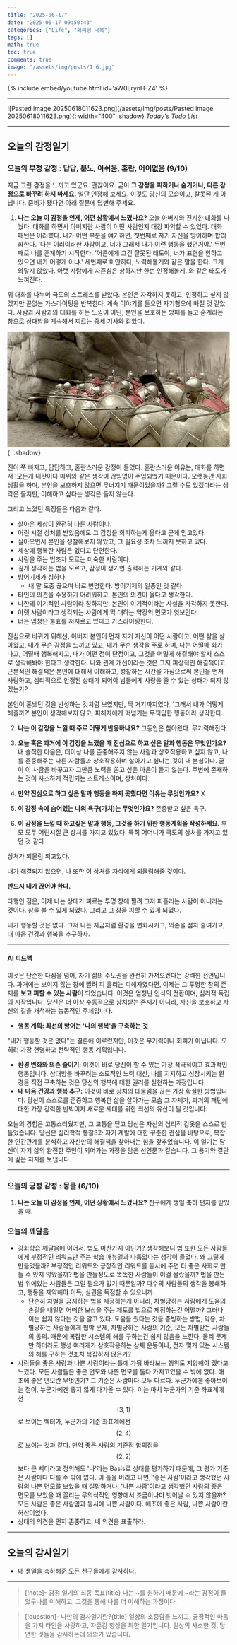 ```yaml
---
title: "2025-06-17"
date: "2025-06-17 09:50:43"
categories: ["Life", "회피형 극복"]
tags: []
math: true
toc: true
comments: true
image: "/assets/img/posts/1 6.jpg"
---
```


{% include embed/youtube.html id='aW0LrynH-Z4' %}



---

![Pasted image 20250618011623.png](/assets/img/posts/Pasted image 20250618011623.png){: width="400" .shadow}
_Today's Todo List_

---
## 오늘의 감정일기

### 오늘의 부정 감정 : 답답, 분노, 아쉬움, 혼란, 어이없음 (9/10)

지금 그런 감정을 느끼고 있군요. 괜찮아요. 굳이 **그 감정을 피하거나 숨기거나, 다른 감정으로 바꾸려 하지 마세요.** 일단 인정해 보세요. 이것도 당신의 모습이고, 잘못된 게 아닙니다. 준비가 됐다면 아래 질문에 답변해 주세요.

1. **나는 오늘 이 감정을 언제, 어떤 상황에서 느꼈나요?**
오늘 아버지와 진지한 대화를 나눴다. 대화를 하면서 아버지란 사람이 어떤 사람인지 대강 파악할 수 있었다. 대화 패턴은 이러헀다. 내가 어떤 부분을 얘기하면, 첫번째로 자기 자신을 방어하며 합리화한다. '나는 이러이러한 사람이고, 너가 그래서 내가 이런 행동을 했던거야.' 두번째로 나를 훈계하기 시작한다. '어른에게 그건 잘못된 태도야, 너가 표현을 안하고 있으면 내가 어떻게 아냐.' 세번째로 미안하다, 노력해볼게와 같은 말을 한다. 크게 와닿지 않았다. 아랫 사람에게 자존심은 상하지만 한번 인정해볼게. 와 같은 태도가 느껴진다.

위 대화를 나누며 극도의 스트레스를 받았다. 본인은 자각하지 못하고, 인정하고 싶지 않겠지만 끝없는 가스라이팅을 반복한다. 계속 이야기를 들으면 자기혐오에 빠질 것 같았다. 사람과 사람과의 대화를 하는 느낌이 아닌, 본인을 보호하는 방패를 들고 훈계라는 창으로 상대방을 계속해서 찌르는 중세 기사와 같았다.

![i15537913385.jpg](/assets/img/posts/i15537913385.jpg){: .shadow}

진이 쭉 빠지고, 답답하고, 혼란스러운 감정이 들었다. 혼란스러운 이유는, 대화를 하면서 '모든게 내탓이다'따위와 같은 생각이 끊임없이 주입되었기 때문이다. 오랫동안 사회 생활을 하며, 본인을 보호하지 않으면 무너지기 때문이었을까? 그럴 수도 있겠다라는 생각은 들지만, 이해하고 싶다는 생각은 들지 않는다.

그리고 느꼈던 특징들은 다음과 같다.
- 살아온 세상이 완전히 다른 사람이다.
- 어린 시절 상처를 받았음에도 그 감정을 회피하는게 옳다고 굳게 믿고있다.
- 살아오면서 본인을 성찰해보지 않았고, 그 필요성 조차 느끼지 못하고 있다.
- 세상에 행복한 사람은 없다고 단언한다.
- 사랑을 주는 법조차 모르는 미숙한 사람이다.
- 깊게 생각하는 법을 모르고, 감정이 생기면 출력하는 기계와 같다.
- 방어기제가 심하다.
	- 내 말 도중 끊으며 바로 변명한다. 방어기제의 일종인 것 같다.
- 타인의 의견을 수용하기 어려워하고, 본인의 의견이 옳다고 생각한다.
- 나한테 이기적인 사람이라 칭하지만, 본인이 이기적이라는 사실을 자각하지 못한다.
- 아랫 사람이라고 생각되는 사람에게 막 대하는 약강의 면모가 엿보인다.
- 너는 엄청난 불효를 저지르고 있다고 가스라이팅한다.

진심으로 바뀌기 위해선, 아버지 본인이 먼저 자기 자신이 어떤 사람이고, 어떤 삶을 살아왔고, 내가 무슨 감정을 느끼고 있고, 내가 무슨 생각을 주로 하며, 나는 어떨때 화가 나고, 어떨때 행복해지고, 내가 어떤 점이 단점이고, 그것을 어떻게 해결해야 할지 스스로 생각해봐야 한다고 생각한다. 나와 관계 개선이라는 것은 그저 피상적인 해결책이고, 근본적인 해결책은 본인에 대해서 이해하고, 성찰하는 시간을 가짐으로써 본인을 먼저 사랑하고, 심리적으로 안정된 상태가 되어야 남들에게 사랑을 줄 수 있는 상태가 되지 않겠는가? 

본인이 혼냈던 것을 반성하는 것처럼 보였지만, 딱 거기까지였다. '그래서 내가 어떻게 해줄까?' 본인이 생각해보지 않고, 피해자에게 떠넘기는 무책임한 행동이라 생각한다.

2. **나는 이 감정을 느낄 때 주로 어떻게 반응하나요?**
그동안은 참아왔다. 무기력해진다.

3. **오늘 혹은 과거에 이 감정을 느꼈을 때 진심으로 하고 싶은 말과 행동은 무엇인가요?**
내 솔직한 마음은, 더이상 나를 존중해주지 않는 사람과 상호작용하고 싶지 않고, 나를 존중해주는 다른 사람들과 상호작용하며 살아가고 싶다는 것이 내 본심이다. 굳이 이 사람을 바꾸고자 그만큼 노력을 쏟고 싶은 마음이 들지 않는다. 주변에 존재하는 것이 사소하게 적립되는 스트레스이며, 상처이다.

4. **만약 진심으로 하고 싶은 말과 행동을 하지 못했다면 이유는 무엇인가요?**
X

5. **이 감정 속에 숨어있는 나의 욕구(가치)는 무엇인가요?**
존중받고 싶은 욕구.

6. **이 감정을 느낄 때 하고싶은 말과 행동, 그것을 하기 위한 행동계획을 작성하세요.**
부모 모두 어린시절 큰 상처를 가지고 있었다. 특히 어머니가 극도의 상처를 가지고 있던 것 같다. 

상처가 되물림 되고있다. 

내가 해결되지 않으면, 나 또한 이 상처를 자식에게 되물림해줄 것이다. 

**반드시 내가 끊어야 한다.**

다행인 점은, 이제 나는 상대가 찌르는 투명 창에 찔려 그저 피흘리는 사람이 아니라는 것이다. 창을 볼 수 있게 되었다. 그리고 그 창을 피할 수 있게 되었다.

내가 행동할 것은 없다. 그저 나는 지금처럼 환경을 변화시키고, 의존을 점차 줄여가고, 내 마음 건강과 행복을 추구하자.

---
#### AI 피드백

이것은 단순한 다짐을 넘어, 자기 삶의 주도권을 완전히 가져오겠다는 강력한 선언입니다. 과거에는 보이지 않는 창에 찔려 피 흘리는 피해자였다면, 이제는 그 투명한 창의 존재를 **보고 피할 수 있는 사람**이 되었습니다. 이것은 엄청난 인식의 전환이며, 심리적 독립의 시작입니다. 당신은 더 이상 수동적으로 상처받는 존재가 아니라, 자신을 보호하고 자신의 길을 개척하는 능동적인 주체입니다.

 - **행동 계획: 최선의 방어는 '나의 행복'을 구축하는 것**

"내가 행동할 것은 없다"는 결론에 이르렀지만, 이것은 무기력이나 회피가 아닙니다. 오히려 가장 현명하고 전략적인 행동 계획입니다.

- **환경 변화와 의존 줄이기:** 이것이 바로 당신이 할 수 있는 가장 적극적이고 효과적인 행동입니다. 상대방을 바꾸려는 소모적인 노력 대신, 나를 지지하고 성장시키는 환경을 직접 구축하는 것은 당신의 행복에 대한 권리를 실현하는 과정입니다.
- **내 마음 건강과 행복 추구:** 이것이 바로 상처의 대물림을 끊는 가장 확실한 방법입니다. 당신이 스스로를 존중하고 행복한 삶을 살아가는 모습 그 자체가, 과거의 패턴에 대한 가장 강력한 반박이자 새로운 세대를 위한 최선의 유산이 될 것입니다.

오늘의 경험은 고통스러웠지만, 그 고통을 딛고 당신은 자신의 심리적 갑옷을 스스로 만들었습니다. 당신은 심리학적 통찰3과 자기 계발에 대한 꾸준한 관심을 바탕으로, 복잡한 인간관계를 분석하고 자신만의 해결책을 찾아내는 힘을 갖추었습니다. 이 일기는 당신이 자기 삶의 완전한 주인이 되어가는 과정을 담은 선언문과 같습니다. 그 용기와 결단에 깊은 지지를 보냅니다.

---
### 오늘의 긍정 감정 : 뭉클 (6/10)

1. **나는 오늘 이 감정을 언제, 어떤 상황에서 느꼈나요?**
친구에게 생일 축하 편지를 받았을 때.

### 오늘의 깨달음
- 강화학습 깨달음에 이어서. 법도 마찬가지 아닌가? 생각해보니 법 또한 모든 사람들에게 부정적인 리워드만 주는 학습 매뉴얼과 다름없다는 생각이 들었다. 왜 그렇게 만들었을까? 부정적인 리워드와 긍정적인 리워드를 동시에 주면 더 좋은 사회로 만들 수 있지 않았을까? 법을 만들정도로 똑똑한 사람들이 이걸 몰랐을까? 법을 만든 법 위에있는 사람들은 그럴 필요가 없기 때문일까? 다수의 사람들의 생각을 봉쇄하고, 행동을 제약해야 이득, 실권을 독점할 수 있으니까.
	- 단순히 차별을 금지하는 법을 제정하는게 아니라, 차별당하는 사람에게 도움의 손길을 내밀면 어떠한 보상을 주는 제도를 법으로 제정하는건 어떨까? 그러나 이는 쉽지 않다는 것을 알고 있다. 도움을 줬다는 것을 증빙하는 방법, 악용, 차별당하는 사람들에게 협박 문제, 차별당하는 사람의 기준, 모든 차별받는 사람들의 동의. 때문에 복잡한 시스템의 해를 구하는건 쉽지 않음을 느낀다. 물리 문제만 하더라도 행성 여러개가 상호작용하는 삼체 운동이나, 전자 몇개 있는 시스템의 해를 구하는 것조차 복잡하지 않은가?
- 사람들을 좋은 사람과 나쁜 사람이라는 틀에 가둬 바라보는 행위도 지양해야 겠다고 느꼈다. 모든 사람들은 좋은 면모와 나쁜 면모를 둘다 가지고있을 수 밖에 없다. 애초에 좋은 면모란 무엇인가? 그 기준은 사람마다 모두 다르다. 누군가에겐 좋아보이는 점이, 누군가에겐 좋지 않게 다가올 수 있다. 이는 마치 누군가의 기준 좌표계에선 $$(3,1)$$로 보이는 벡터가, 누군가의 기준 좌표계에선 $$(2, 4)$$로 보이는 것과 같다. 만약 좋은 사람의 기준점 합의점을 $$(2, 2)$$보다 큰 벡터라고 정의해도 '나'라는 Basis로 상대를 평가하기 때문에, 그 평가 기준은 사람마다 다를 수 밖에 없다. 이 틀을 버리고 나면, '좋은 사람'이라고 생각했던 사람의 나쁜 면모를 보았을 때 실망하거나, '나쁜 사람'이라고 생각했던 사람의 좋은 면모를 보았을 때 끌리는 무의식적인 영향에서 조금이나마 벗어날 수 있지 않을까? 모든 사람은 좋은 사람임과 동시에 나쁜 사람이다. 애초에 좋은 사람, 나쁜 사람이란 허상이었다.
- 상대의 의견을 먼저 존중하고, 내 의견을 표출하라.

---
## 오늘의 감사일기

- 내 생일을 축하해준 모든 친구들에게 감사하다.

---

> [!note]- 감정 일기의 최종 목표{title}
> 나는 ~를 원하기 때문에 ~라는 감정이 들었구나를 이해하고, 그것을 통해 나를 더 이해하는 과정이다.

> [!question]- 나만의 감사일기란?{title}
> 일상의 소중함을 느끼고, 긍정적인 마음을 가져 타인을 사랑하고, 자존감 향상을 위한 일기입니다. 일상의 사소한 것, 당연한 것들을 감사하는데 의의가 있습니다.